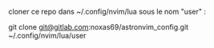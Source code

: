 cloner ce repo dans ~/.config/nvim/lua sous le nom "user" :

git clone git@gitlab.com:noxas69/astronvim_config.git ~/.config/nvim/lua/user